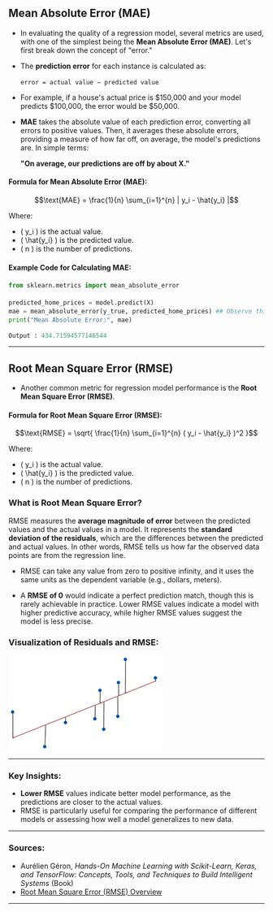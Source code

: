 
## Mean Absolute Error (MAE)

- In evaluating the quality of a regression model, several metrics are used, with one of the simplest being the **Mean Absolute Error (MAE)**. Let's first break down the concept of "error."

- The **prediction error** for each instance is calculated as:

  ```error = actual value − predicted value```

- For example, if a house's actual price is $150,000 and your model predicts $100,000, the error would be $50,000.

- **MAE** takes the absolute value of each prediction error, converting all errors to positive values. Then, it averages these absolute errors, providing a measure of how far off, on average, the model's predictions are. In simple terms:

  **"On average, our predictions are off by about X."**

#### Formula for Mean Absolute Error (MAE):

```math
\text{MAE} = \frac{1}{n} \sum_{i=1}^{n} | y_i - \hat{y_i} |
```

Where:
- \( y_i \) is the actual value.
- \( \hat{y_i} \) is the predicted value.
- \( n \) is the number of predictions.

#### Example Code for Calculating MAE:

```python
from sklearn.metrics import mean_absolute_error

predicted_home_prices = model.predict(X)
mae = mean_absolute_error(y_true, predicted_home_prices) ## Observe this line
print("Mean Absolute Error:", mae)
```

```python
Output : 434.71594577146544
```

---

## Root Mean Square Error (RMSE)

- Another common metric for regression model performance is the **Root Mean Square Error (RMSE)**.

#### Formula for Root Mean Square Error (RMSE):

```math
\text{RMSE} = \sqrt{ \frac{1}{n} \sum_{i=1}^{n} ( y_i - \hat{y_i} )^2 }
```

Where:
- \( y_i \) is the actual value.
- \( \hat{y_i} \) is the predicted value.
- \( n \) is the number of predictions.

### What is Root Mean Square Error?

RMSE measures the **average magnitude of error** between the predicted values and the actual values in a model. It represents the **standard deviation of the residuals**, which are the differences between the predicted and actual values. In other words, RMSE tells us how far the observed data points are from the regression line.

- RMSE can take any value from zero to positive infinity, and it uses the same units as the dependent variable (e.g., dollars, meters).

- A **RMSE of 0** would indicate a perfect prediction match, though this is rarely achievable in practice. Lower RMSE values indicate a model with higher predictive accuracy, while higher RMSE values suggest the model is less precise.

### Visualization of Residuals and RMSE:

![Residuals and RMSE](images/image-2.png)

---

### Key Insights:
- **Lower RMSE** values indicate better model performance, as the predictions are closer to the actual values.
- RMSE is particularly useful for comparing the performance of different models or assessing how well a model generalizes to new data.

---

### Sources:
- Aurélien Géron, *Hands-On Machine Learning with Scikit-Learn, Keras, and TensorFlow: Concepts, Tools, and Techniques to Build Intelligent Systems* (Book)
- [Root Mean Square Error (RMSE) Overview](https://statisticsbyjim.com/regression/root-mean-square-error-rmse/)

---

